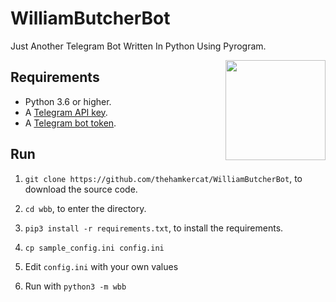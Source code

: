 # WilliamButcherBot
Just Another Telegram Bot Written In Python Using Pyrogram.

<img src="https://i.ibb.co/HBkLxxT/owen-buckley-owen-buckley-billybutcher-close.jpg" width="160" align="right">

## Requirements

- Python 3.6 or higher.
- A [Telegram API key](//docs.pyrogram.org/intro/setup#api-keys).
- A [Telegram bot token](//t.me/botfather).

## Run

1. `git clone https://github.com/thehamkercat/WilliamButcherBot`, to download the source code.
2. `cd wbb`, to enter the directory.
3. `pip3 install -r requirements.txt`, to install the requirements.
4. `cp sample_config.ini config.ini`

6. Edit `config.ini` with your own values
5. Run with `python3 -m wbb`
